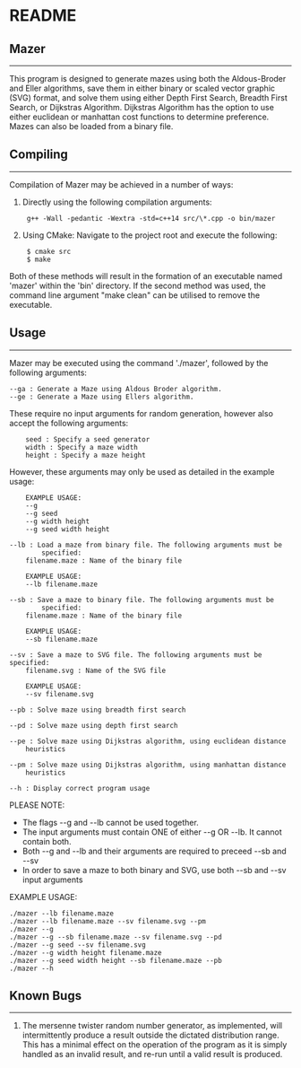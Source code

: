 # README

## Mazer
------------------------------------------------------------------------------
This program is designed to generate mazes using both the Aldous-Broder and
Eller algorithms, save them in either binary or scaled vector graphic (SVG) 
format, and solve them using either Depth First Search, Breadth First Search,
or Dijkstras Algorithm. Dijkstras Algorithm has the option to use either
euclidean or manhattan cost functions to determine preference. Mazes can also
be loaded from a binary file.

## Compiling
------------------------------------------------------------------------------
Compilation of Mazer may be achieved in a number of ways:
1. Directly using the following compilation arguments:

		g++ -Wall -pedantic -Wextra -std=c++14 src/\*.cpp -o bin/mazer

2. Using CMake:
Navigate to the project root and execute the following:

		$ cmake src
		$ make

Both of these methods will result in the formation of an executable named
'mazer' within the 'bin' directory. If the second method was used, the command
line argument "make clean" can be utilised to remove the executable.

## Usage
------------------------------------------------------------------------------
Mazer may be executed using the command './mazer', followed by the following 
arguments:

	--ga : Generate a Maze using Aldous Broder algorithm.
	--ge : Generate a Maze using Ellers algorithm.

These require no input arguments for random generation, however also accept 
the following arguments:

		seed : Specify a seed generator
		width : Specify a maze width
		height : Specify a maze height

However, these arguments may only be used as detailed in the example usage:

		EXAMPLE USAGE:
		--g
		--g seed
		--g width height
		--g seed width height

	--lb : Load a maze from binary file. The following arguments must be
			specified:
		filename.maze : Name of the binary file

		EXAMPLE USAGE:
		--lb filename.maze

	--sb : Save a maze to binary file. The following arguments must be
			specified:
		filename.maze : Name of the binary file

		EXAMPLE USAGE:
		--sb filename.maze

	--sv : Save a maze to SVG file. The following arguments must be specified:
		filename.svg : Name of the SVG file

		EXAMPLE USAGE:
		--sv filename.svg

	--pb : Solve maze using breadth first search

	--pd : Solve maze using depth first search

	--pe : Solve maze using Dijkstras algorithm, using euclidean distance 
		heuristics

	--pm : Solve maze using Dijkstras algorithm, using manhattan distance 
		heuristics

	--h : Display correct program usage

PLEASE NOTE:
- The flags --g and --lb cannot be used together.
- The input arguments must contain ONE of either --g OR --lb. It cannot contain
	both.
- Both --g and --lb and their arguments are required to preceed --sb and --sv
- In order to save a maze to both binary and SVG, use both --sb and --sv input
	arguments

EXAMPLE USAGE:

	./mazer --lb filename.maze
	./mazer --lb filename.maze --sv filename.svg --pm
	./mazer --g
	./mazer --g --sb filename.maze --sv filename.svg --pd
	./mazer --g seed --sv filename.svg
	./mazer --g width height filename.maze
	./mazer --g seed width height --sb filename.maze --pb
	./mazer --h

## Known Bugs
-----------------------------------------------------------------------------
1. The mersenne twister random number generator, as implemented, will 
	intermittently produce a result outside the dictated distribution range.
	This has a minimal effect on the operation of the program as it is simply
	handled as an invalid result, and re-run until a valid result is produced.